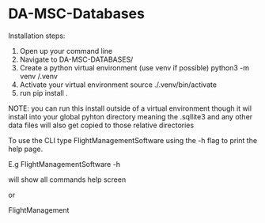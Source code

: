 # DA-MSC-Databases

Installation steps:

1. Open up your command line
2. Navigate to DA-MSC-DATABASES/
3. Create a python virtual environment (use venv if possible) python3 -m venv /.venv
4. Activate your virtual environment source ./.venv/bin/activate
5. run pip install .


NOTE: you can run this install outside of a virtual environment though it wil install into your global pyhton directory meaning the .sqllite3 and any other data files will also get copied to those relative directories


To use the CLI type FlightManagementSoftware  using the -h flag to print the help page.

E.g FlightManagementSoftware -h 

will show all commands help screen


or 

FlightManagement